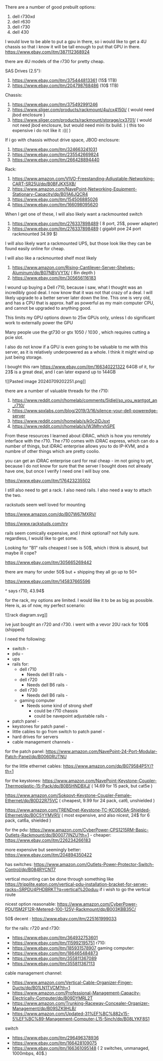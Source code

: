 There are a number of good prebuilt options:
1. dell r730xd
2. dell r630 
3. dell r730
4. dell 430

I would love to be able to put a gpu in there, so i would like to get a 4U chassis so that i know it will be tall enough to put that GPU in there.  
https://www.ebay.com/itm/387112368924

there are 4U models of the r730 for pretty cheap. 

SAS Drives (2.5"):
1. https://www.ebay.com/itm/375444813361 (15$ 1TB)
2. https://www.ebay.com/itm/204798768486 (10$ 1TB)


Chassis: 
1. https://www.ebay.com/itm/375492991246
2. https://www.sliger.com/products/rackmount/4u/cx4150i/ ( would need jbod enclosure )
3. https://www.sliger.com/products/rackmount/storage/cx3701/ ( would not need jbod enclosure, but would need mini itx build. ) ( this too expensive i do not like it :((( )


If i go with chassis without drive space, JBOD enclosure:
1. https://www.ebay.com/itm/324663241031
2. https://www.ebay.com/itm/235542669824
3. https://www.ebay.com/itm/266428894440

Rack:
1. https://www.amazon.com/VIVO-Freestanding-Adjustable-Networking-CART-SR25U/dp/B0BFJKX5XB/
2. https://www.amazon.com/NavePoint-Networking-Equipment-Stationary-Capacity/dp/B01A6JQCR4
3. https://www.ebay.com/itm/154506885026
4. https://www.ebay.com/itm/166098095620

When I get one of these, I will also likely want a rackmounted switch
1. https://www.ebay.com/itm/276337898489 ( 8 port, 25$, power adapter)
2. https://www.ebay.com/itm/276337898489 ( gigabit poe 24 port rackmounted 34.99 $)


I will also likely want a rackmounted UPS, but those look like they can be found easily online for cheap. 

I will also like a rackmounted shelf most likely 
1. https://www.amazon.com/Rising-Cantilever-Server-Shelves-Aluminum/dp/B07NBVVY1X/ ( 8in depth )
2. https://www.ebay.com/itm/305656116183


I wound up buying a Dell r710, because i saw, what I thought was an incredibly good deal. I now know that it was not that crazy of a deal. I will likely upgrade to a better server later down the line. This one is very old, and has a CPU that is approx. half as powerful as my main computer CPU, and cannot be upgraded to anything good. 

This limits my GPU options down to 25w GPUs only, unless I do significant work  to externally power the GPU 

Many people use the gt730 or gtx 1050  / 1030 , which requires cutting a pcie slot. 

I also do not know if a GPU is even going to be valuable to me with this server, as it is relatively underpowered as a whole. I think it might wind up just being storage. 

I bought this ram https://www.ebay.com/itm/166340221322
64GB of it, for 23$ is a great deal, and I can later expand up to 144GB

![[Pasted image 20240709202251.png]]

there are a number of valuable threads for the r710:
1. https://www.reddit.com/r/homelab/comments/5ldiel/so_you_wantgot_an_r710/
2. https://www.spxlabs.com/blog/2019/3/16/silence-your-dell-poweredge-server
3. https://www.reddit.com/r/homelab/s/k0c2iDJsxt
4. https://www.reddit.com/r/homelab/s/W3MhryhSPE


From these resources I learned about iDRAC, which is how you remotely interface with the r710. The r710 comes with iDRAC express, which can do a number of things, but iDRAC enterprise allows you to do IP-KVM, and a numbre of other things  which are pretty coolio. 

you can get an iDRAC enterprise card for real cheap - im not going to yet, because I do not know for sure that the server I bought does not already have one, but once I verify I need one I will buy one. 

https://www.ebay.com/itm/176423235502

I still also need to get a rack. I also need rails. I also need a way to attach the two. 

rackstuds seem well loved for mounting

https://www.amazon.com/dp/B07W67MXRV/

https://www.rackstuds.com/try

rails seem comically expensive, and I *think* optional? not fully sure. regardless, I would like to get some. 

Looking for "B1" rails cheapest I see is 50$, which i think is absurd, but maybe ill cope? 

https://www.ebay.com/itm/305665269442

there are many for under 50$ but + shipping they all go up to 50+

https://www.ebay.com/itm/145837665596

^ says r710, 43.94$ 

for the rack, my options are limited.
I would like it to be as big as possible. 
Here is, as of now, my perfect scenario:

![[rack diagram.svg]]

ive just bought an r720 and r730.
i went with a vevor 20U rack for 100$ (shipped)

I need the following:
* switch - 
* pdu - 
* ups
* rails for:
	* dell r710
		* Needs dell B1 rails -
	* dell r720
		* Needs dell B6 rails -
	* dell r730
		* Needs dell B6 rails -
	* gaming computer
		* Needs some kind of strong shelf
			* could be r710 chassis 
			* could be navepoint adjustable rails  - 
* patch panel - 
* keystones for patch panel - 
* little cables to go from switch to patch panel  - 
* hard drives for servers 
* cable management channels  - 

for the patch panel: https://www.amazon.com/NavePoint-24-Port-Modular-Patch-Panel/dp/B0060RUTNU

for the little ethernet cables: https://www.amazon.com/dp/B079584P5Y/?th=1

for the keystones: https://www.amazon.com/NavePoint-Keystone-Coupler-Thermoplastic-15-Pack/dp/B0B5HNDBXJ/ ( 14.69 for 15 pack, but cat5e )

https://www.amazon.com/Sokqovt-Keystone-Coupler-Female-Ethernet/dp/B0D22R75VC ( cheapest, 9.99 for 24 pack, cat6, unshielded )

https://www.amazon.com/TRENDnet-Keystone-TC-KC06C6A-Shielded-Ethernet/dp/B0C5YYMVR1/ ( most expensive, and also nicest, 24$ for 6 pack, cat6a, shielded )

for the pdu: https://www.amazon.com/CyberPower-CPS1215RM-Basic-Outlets-Rackmount/dp/B00077INZU?th=1 - cheaper: https://www.ebay.com/itm/226234266183

more expensive but seemingly better: https://www.ebay.com/itm/204894350422

has switches: https://www.amazon.com/Outlets-Power-Protector-Switch-Control/dp/B084RYCNT7

vertical mounting can be done through something like https://tripplite.eaton.com/vertical-pdu-installation-bracket-for-server-racks~SRPDU4PHDBRKT?q=vertical%20pduu if i wish to go the vertical route 

nicest option reasonable: https://www.amazon.com/CyberPower-PDU15M2F12R-Metered-100-125V-Rackmount/dp/B003KBB35C/ 

50$ decent : https://www.ebay.com/itm/225161999033

for the rails:
r720 and r730: 
* https://www.ebay.com/itm/364932753601
* https://www.ebay.com/itm/115992195751
r710:
* https://www.ebay.com/itm/185931578907
gaming computer: 
* https://www.ebay.com/itm/186465484873
* https://www.ebay.com/itm/355811367089
* https://www.ebay.com/itm/355811367113

cable management channel:
* https://www.amazon.com/Vertical-Cable-Organizer-Finger-Ducts/dp/B01LN1TVCM?th=1
* https://www.amazon.com/Professional-Management-Capacity-Electrically-Computer/dp/B09DYMRL2T
* https://www.amazon.com/Trunking-Raceway-Concealer-Organizer-Management/dp/B09SZK9HLB/
* https://www.amazon.com/Updated-31%EF%BC%882x15-5%EF%BC%89-Management-Computer-L15-5inch/dp/B08LYKF8S1

switch
* https://www.ebay.com/itm/296496378936
* https://www.ebay.com/itm/166428109075
* https://www.ebay.com/itm/166361095148 ( 2 switches, unmanaged, 1000mbps, 40$.)

